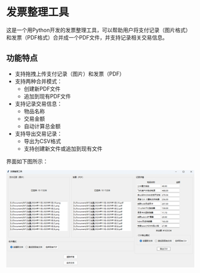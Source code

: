 # 发票整理工具

这是一个用Python开发的发票整理工具，可以帮助用户将支付记录（图片格式）和发票（PDF格式）合并成一个PDF文件，并支持记录相关交易信息。

## 功能特点

- 支持拖拽上传支付记录（图片）和发票（PDF）
- 支持两种合并模式：
  - 创建新PDF文件
  - 追加到现有PDF文件
- 支持记录交易信息：
  - 物品名称
  - 交易金额
  - 自动计算总金额
- 支持导出交易记录：
  - 导出为CSV格式
  - 支持创建新文件或追加到现有文件

界面如下图所示：

![程序界面](docs/image.png)
